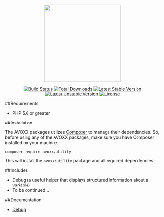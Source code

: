 <p align="center"><a href="https://avoxx.org"><img width="250"src="https://avoxx.org/assets/img/logos-components/utility-components.svg"/></a></p>

<p align="center">
<a href="https://travis-ci.org/avoxx/utility"><img title="Build Status" src="https://travis-ci.org/avoxx/utility.svg?branch=master"/></a>
<a href="https://packagist.org/packages/avoxx/utility"><img title="Total Downloads" src="https://poser.pugx.org/avoxx/utility/downloads"/></a>
<a href="https://packagist.org/packages/avoxx/utility"><img title="Latest Stable Version" src="https://poser.pugx.org/avoxx/utility/v/stable"/></a>
<a href="https://packagist.org/packages/avoxx/utility"><img title="Latest Unstable Version" src="https://poser.pugx.org/avoxx/utility/v/unstable"/></a>
<a href="https://packagist.org/packages/avoxx/utility"><img title="License" src="https://poser.pugx.org/avoxx/utility/license"/></a>
</p>

##Requirements

* PHP 5.6 or greater

##Installation

The AVOXX packages utilizes [Composer](https://getcomposer.org) to manage their dependencies.
So, before using any of the AVOXX packages, make sure you have Composer installed on your machine.

	composer require avoxx/utility
	
This will install the `avoxx/utility` package and all required dependencies.
	
##Includes

* Debug (a useful helper that displays structured information about a variable)
* To be continued...

##Documentation

* [Debug](https://avoxx.org/docs/v1/utility/debug)
